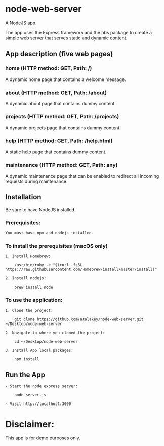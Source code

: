 # node-web-server

A NodeJS app.

The app uses the Express framework and the hbs package to create a simple web server that serves static and dynamic content.

## App description (five web pages)

### home (HTTP method: GET, Path: /)
A dynamic home page that contains a welcome message.

### about (HTTP method: GET, Path: /about)
A dynamic about page that contains dummy content.

### projects (HTTP method: GET, Path: /projects)
A dynamic projects page that contains dummy content.

### help (HTTP method: GET, Path: /help.html)
A static help page that contains dummy content.

### maintenance (HTTP method: GET, Path: any)
A dynamic maintenance page that can be enabled to redirect all incoming requests during maintenance.

## Installation

Be sure to have NodeJS installed.

### Prerequisites:
```
You must have npm and nodejs installed.
```

### To install the prerequisites (macOS only)
```
1. Install Homebrew:

    /usr/bin/ruby -e "$(curl -fsSL https://raw.githubusercontent.com/Homebrew/install/master/install)"

2. Install nodejs:

    brew install node
```

### To use the application:
``` 
1. Clone the project:

    git clone https://github.com/atalakey/node-web-server.git ~/Desktop/node-web-server

2. Navigate to where you cloned the project:

    cd ~/Desktop/node-web-server

3. Install App local packages:

    npm install
```

## Run the App

```
- Start the node express server:

    node server.js

- Visit http://localhost:3000
```

# Disclaimer:
This app is for demo purposes only.
